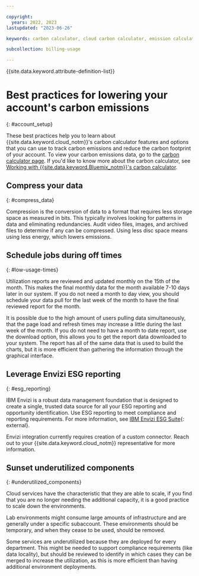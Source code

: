 ```yaml
---

copyright:
  years: 2022, 2023
lastupdated: "2023-06-26"

keywords: carbon calculator, cloud carbon calculator, emission calculator, carbon footprint, sustainability, best practices

subcollection: billing-usage

---
```


{{site.data.keyword.attribute-definition-list}}


# Best practices for lowering your account's carbon emissions
{: #account_setup}

These best practices help you to learn about {{site.data.keyword.cloud_notm}}'s carbon calculator features and options that you can use to track carbon emissions and reduce the carbon footprint of your account. To view your carbon emissions data, go to the [carbon calculator page](/billing/carbon-calculator). If you'd like to know more about the carbon calculator, see [Working with {{site.data.keyword.Bluemix_notm}}'s carbon calculator](/docs/allowlist/carbon-calculator?topic=carbon-calculator-what-is-cloud-calc).


## Compress your data
{: #compress_data}

Compression is the conversion of data to a format that requires less storage space as measured in bits. This typically involves looking for patterns in data and eliminating redundancies. Audit video files, images, and archived files to determine if any can be compressed. Using less disc space means using less energy, which lowers emissions.


## Schedule jobs during off times
{: #low-usage-times}

Utilization reports are reviewed and updated monthly on the 15th of the month. This makes the final monthly data for the month available 7-10 days later in our system. If you do not need a month to day view, you should schedule your data pull for the last week of the month to have the final reviewed report for the month.

It is possible due to the high amount of users pulling data simultaneously, that the page load and refresh times may increase a little during the last week of the month. If you do not need to have a month to date report, use the download option, this allows you to get the report data downloaded to your system. The report has all of the same data that is used to build the charts, but it is more efficient than gathering the information through the graphical interface.


## Leverage Envizi ESG reporting
{: #esg_reporting}

IBM Envizi is a robust data management foundation that is designed to create a single, trusted data source for all your ESG reporting and opportunity identification. Use ESG reporting to meet compliance and reporting requirements. For more information, see [IBM Envizi ESG Suite](https://www.ibm.com/products/envizi){: external}.

Envizi integration currently requires creation of a custom connector. Reach out to your {{site.data.keyword.cloud_notm}} representative for more information.

## Sunset underutilized components
{: #underutilized_components}

Cloud services have the characteristic that they are able to scale, if you find that you are no longer needing the additional capacity, it is a good practice to scale down the environments.

Lab environments might consume large amounts of infrastructure and are generally under a specific subaccount. These environments should be temporary, and when they cease to be used, should be removed.

Some services are underutilized because they are deployed for every department. This might be needed to support compliance requirements (like data locality), but should be reviewed to identify in which cases they can be merged to increase the utilization, as this is more efficient than having additional environment deployments.
